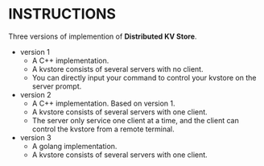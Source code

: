 # INSTRUCTIONS

Three versions of implemention of **Distributed KV Store**.

- version 1
  - A C++ implementation.
  - A kvstore consists of several servers  with no client.
  - You can directly input your command to control your kvstore on the server prompt. 
- version 2
  - A C++ implementation. Based on version 1.
  - A kvstore consists of several servers  with one client.
  - The server only service one client at a time, and the client can control the kvstore from a remote terminal.
- version 3
  - A golang implementation.
  - A kvstore consists of several servers  with one client.
